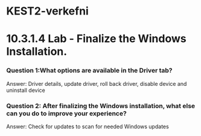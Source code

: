 # KEST2-verkefni

# 10.3.1.4 Lab - Finalize the Windows Installation.
### Question 1:What options are available in the Driver tab?
Answer: Driver details, update driver, roll back driver, disable device and uninstall device

### Question 2: After finalizing the Windows installation, what else can you do to improve your experience?
Answer: Check for updates to scan for needed Windows updates



